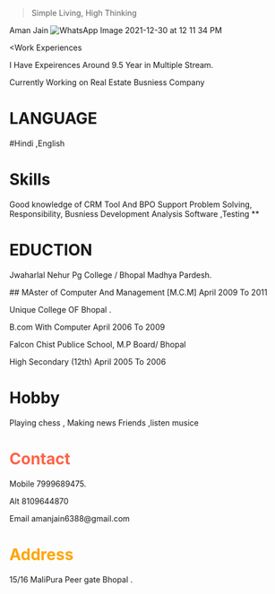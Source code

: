 >  Simple Living, High Thinking 

Aman Jain
![WhatsApp Image 2021-12-30 at 12 11 34 PM](https://user-images.githubusercontent.com/96813003/151762613-2a7b6b7d-8ec0-40d5-b7b7-5d1598d6e237.jpeg)

<html>
<head>
<title>Page Title</title>
</head>
<body>

<Work Experiences</h1>
<p>I Have Expeirences Around 9.5 Year in Multiple Stream.</p>
Currently Working on Real Estate Busniess Company
  <h1>LANGUAGE</h1>
#Hindi ,English
<h1>Skills</h1>
 Good knowledge of CRM Tool And BPO Support 
 Problem Solving,
 Responsibility,
Busniess Development 
 Analysis Software ,Testing   
  **<h1>EDUCTION</h1>
<p>Jwaharlal Nehur Pg College / Bhopal Madhya Pardesh.</p>
 ## MAster of Computer And Management [M.C.M]  April 2009 To 2011
<p>Unique College OF Bhopal .</p>
  B.com With Computer  April 2006 To 2009
 <p>Falcon Chist Publice School, M.P Board/ Bhopal</p>
  High Secondary (12th) April 2005 To 2006 
  <h1> Hobby</h1>
  <p>Playing chess , Making news Friends ,listen musice 
<h1 style="color:tomato;">Contact</h1>
<p>Mobile 7999689475.</p>
  <p> Alt 8109644870
  <p>Email amanjain6388@gmail.com</p>
  
<h1 style="color:orange;">Address</h1> 
 <p>15/16 MaliPura Peer gate Bhopal .</p>

  
  
